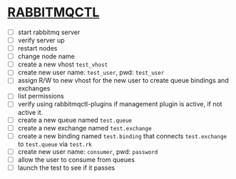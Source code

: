 # [RABBITMQCTL](https://www.rabbitmq.com/rabbitmqctl.8.html)

- [ ] start rabbitmq server
- [ ] verify server up
- [ ] restart nodes
- [ ] change node name
- [ ] create a new vhost `test_vhost`
- [ ] create new user name: `test_user`, pwd: `test_user`
- [ ] assign R/W to new vhost for the new user to create queue bindings and exchanges
- [ ] list permissions
- [ ] verify using rabbitmqctl-plugins if management plugin is active, if not active it.
- [ ] create a new queue named `test.queue`
- [ ] create a new exchange named `test.exchange`
- [ ] create a new binding named `test.binding` that connects `test.exchange` to `test.queue` via `test.rk`
- [ ] create new user name: `consumer`, pwd: `password`
- [ ] allow the user to consume from queues
- [ ] launch the test to see if it passes

